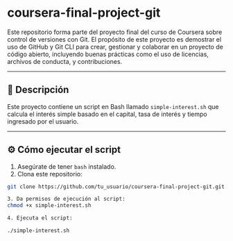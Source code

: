 # coursera-final-project-git

Este repositorio forma parte del proyecto final del curso de Coursera sobre control de versiones con Git. El propósito de este proyecto es demostrar el uso de GitHub y Git CLI para crear, gestionar y colaborar en un proyecto de código abierto, incluyendo buenas prácticas como el uso de licencias, archivos de conducta, y contribuciones.

---

## 📜 Descripción

Este proyecto contiene un script en Bash llamado `simple-interest.sh` que calcula el interés simple basado en el capital, tasa de interés y tiempo ingresado por el usuario.

---

## ⚙️ Cómo ejecutar el script

1. Asegúrate de tener `bash` instalado.
2. Clona este repositorio:

```bash
git clone https://github.com/tu_usuario/coursera-final-project-git.git

3. Da permisos de ejecución al script:
chmod +x simple-interest.sh

4. Ejecuta el script:

./simple-interest.sh
